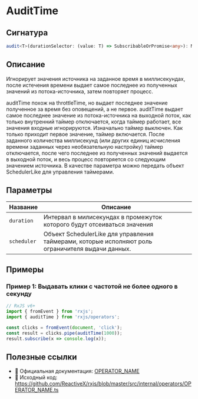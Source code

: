 # AuditTime

## Сигнатура

```typescript
audit<T>(durationSelector: (value: T) => SubscribableOrPromise<any>): MonoTypeOperatorFunction<T>
```

## Описание
Игнорирует значения источника на заданное время в миллисекундах, после истечения времени выдает самое последнее из полученных значений из потока-источника, затем повторяет процесс. 

auditTime похож на throttleTime, но выдает последнее значение полученное за время без оповещений, а не первое. auditTime выдает самое последнее значение из потока-источника на выходной поток, как только внутренний таймер отключается, когда таймер работает, все значения входные игнорируются. Изначально таймер выключен. Как только приходит первое значение, таймер включается. После заданного количества миллисекунд (или других единиц исчисления времени заданных через необязательную настройку) таймер отключается, после чего последнее из полученных значений выдается в выходной поток, и весь процесс повторяется со следующим значением источника. В качестве параметра можно передать объект SchedulerLike для управления таймерами.

## Параметры

| Название | Описание |
|-|-|
| `duration` | Интервал в милисекундах в промежуток которого будут отсеиваться значения |
| `scheduler` | Объект SchedulerLike для управления таймерами, которые исполняют роль ограничителя выдачи данных. |


## Примеры

### Пример 1: Выдавать клики с частотой не более одного в секунду

```typescript
// RxJS v6+
import { fromEvent } from 'rxjs';
import { auditTime } from 'rxjs/operators';

const clicks = fromEvent(document, 'click');
const result = clicks.pipe(auditTime(1000));
result.subscribe(x => console.log(x));
```

## Полезные ссылки

- 📰 Официальная документация: [OPERATOR_NAME](OPERATOR_URL)
- 📁 Исходный код: https://github.com/ReactiveX/rxjs/blob/master/src/internal/operators/OPERATOR_NAME.ts
 
